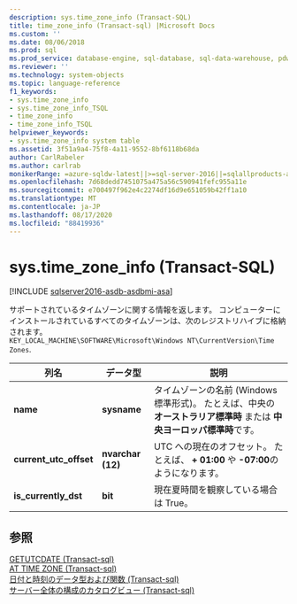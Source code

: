 ```yaml
---
description: sys.time_zone_info (Transact-SQL)
title: time_zone_info (Transact-sql) |Microsoft Docs
ms.custom: ''
ms.date: 08/06/2018
ms.prod: sql
ms.prod_service: database-engine, sql-database, sql-data-warehouse, pdw
ms.reviewer: ''
ms.technology: system-objects
ms.topic: language-reference
f1_keywords:
- sys.time_zone_info
- sys.time_zone_info_TSQL
- time_zone_info
- time_zone_info_TSQL
helpviewer_keywords:
- sys.time_zone_info system table
ms.assetid: 3f51a9a4-75f8-4a11-9552-8bf6118b68da
author: CarlRabeler
ms.author: carlrab
monikerRange: =azure-sqldw-latest||>=sql-server-2016||=sqlallproducts-allversions||>=sql-server-linux-2017||=azuresqldb-mi-current
ms.openlocfilehash: 7d68dedd7451075a475a56c590941fefc955a11e
ms.sourcegitcommit: e700497f962e4c2274df16d9e651059b42ff1a10
ms.translationtype: MT
ms.contentlocale: ja-JP
ms.lasthandoff: 08/17/2020
ms.locfileid: "88419936"
---
```

# <a name="systime_zone_info-transact-sql"></a>sys.time_zone_info (Transact-SQL)
[!INCLUDE [sqlserver2016-asdb-asdbmi-asa](../../includes/applies-to-version/sqlserver2016-asdb-asdbmi-asa.md)]

  サポートされているタイムゾーンに関する情報を返します。 コンピューターにインストールされているすべてのタイムゾーンは、次のレジストリハイブに格納されます。  
`KEY_LOCAL_MACHINE\SOFTWARE\Microsoft\Windows NT\CurrentVersion\Time Zones`.  
  
|列名|データ型|説明|  
|-----------------|---------------|-----------------|  
|**name**|**sysname**|タイムゾーンの名前 (Windows 標準形式)。 たとえば、中央の **オーストラリア標準時** または **中央ヨーロッパ標準時**です。|  
|**current_utc_offset**|**nvarchar (12)**|UTC への現在のオフセット。 たとえば、 **+ 01:00** や **-07:00**のようになります。|  
|**is_currently_dst**|**bit**|現在夏時間を観察している場合は True。|  
  
## <a name="see-also"></a>参照  
 [GETUTCDATE &#40;Transact-sql&#41;](../../t-sql/functions/getutcdate-transact-sql.md)   
 [AT TIME ZONE &#40;Transact-sql&#41;](../../t-sql/queries/at-time-zone-transact-sql.md)   
 [日付と時刻のデータ型および関数 &#40;Transact-sql&#41;](../../t-sql/functions/date-and-time-data-types-and-functions-transact-sql.md)   
 [サーバー全体の構成のカタログビュー &#40;Transact-sql&#41;](../../relational-databases/system-catalog-views/server-wide-configuration-catalog-views-transact-sql.md)  
